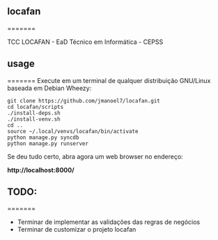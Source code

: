 ## locafan
=======

TCC LOCAFAN - EaD Técnico em Informática - CEPSS

## usage
=======
Execute em um terminal de qualquer distribuição GNU/Linux baseada em Debian Wheezy:

    git clone https://github.com/jmanoel7/locafan.git
    cd locafan/scripts
    ./install-deps.sh
    ./install-venv.sh
    cd ..
    source ~/.local/venvs/locafan/bin/activate
    python manage.py syncdb
    python manage.py runserver

Se deu tudo certo, abra agora um web browser no endereço:

**http://localhost:8000/**

## TODO:
=======
* Terminar de implementar as validações das regras de negócios
* Terminar de customizar o projeto locafan


